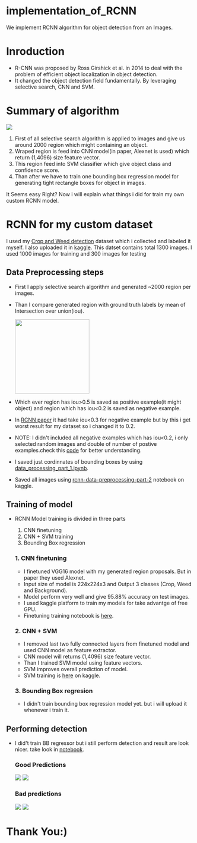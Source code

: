 # implementation_of_RCNN
We implement RCNN algorithm for object detection from an Images.

# Inroduction
* R-CNN was proposed by Ross Girshick et al. in 2014 to deal with the problem of efficient object localization in object detection. 
* It changed the object detection field fundamentally. By leveraging selective search, CNN and SVM. 


# Summary of algorithm
![](https://media.geeksforgeeks.org/wp-content/uploads/20200219161502/RCNN1.png)

1. First of all selective search algorithm is applied to images and give us around 2000 region which might containing an object.
2. Wraped region is feed into CNN model(in paper, Alexnet is used) which return (1,4096) size feature vector.
3. This region feed into SVM classifier which give object class and confidence score.
4. Than after we have to train one bounding box regression model for generating tight rectangle boxes for object in images.


It Seems easy Right? Now i will explain what things i did for train my own custom RCNN model.


# RCNN for my custom dataset

I used my [Crop and Weed detection](https://www.kaggle.com/ravirajsinh45/crop-and-weed-detection-data-with-bounding-boxes) dataset which i collected and labeled it myself. I also uploaded it in [kaggle](https://www.kaggle.com/ravirajsinh45/crop-and-weed-detection-data-with-bounding-boxes). This datset contains total 1300 images. I used 1000 images for training and 300 images for testing

## Data Preprocessing steps

* First I apply selective search algorithm and generated ~2000 region per images.
* Than I compare generated region with ground truth labels by mean of Intersection over union(iou).

  <img src="https://www.pyimagesearch.com/wp-content/uploads/2016/09/iou_equation.png" width="200" height="200">

* Which ever region has iou>0.5 is saved as positive example(it might object) and region which has iou<0.2 is saved as negative example.
* In [RCNN paper](https://arxiv.org/pdf/1311.2524.pdf) it had take iou<0.3 for negative example but by this i get worst result for my dataset so i changed it to 0.2.
* NOTE: I didn't included all negative examples which has iou<0.2, i only selected random images and double of number of postive examples.check this [code](https://github.com/ravirajsinh45/implementation_of_RCNN/blob/master/region_proposals.py) for better understanding. 
*  I saved just cordinnates of bounding boxes by using [data_processing_part_1.ipynb](https://github.com/ravirajsinh45/implementation_of_RCNN/blob/master/data_processing_part_1.ipynb).
* Saved all images using [rcnn-data-preprocessing-part-2](https://www.kaggle.com/ravirajsinh45/rcnn-data-preprocessing-part-2) notebook on kaggle.


## Training of model

* RCNN Model training is divided in three parts 
  1. CNN finetuning
  2. CNN + SVM training
  3. Bounding Box regression

  ### 1. CNN finetuning

  * I finetuned VGG16 model with my generated region proposals. But in paper they used Alexnet.
  * Input size of model is 224x224x3 and Output 3 classes (Crop, Weed and Background).
  * Model perform very well and give 95.88% accuracy on test images. 
  * I used kaggle platform to train my models for take advantge of free GPU.
  * Finetuning training notebook is [here](https://www.kaggle.com/ravirajsinh45/rcnn-training-part-1-finetuning).

  ### 2. CNN + SVM
  
  * I removed last two fully connected layers from finetuned model and used CNN model as feature extractor.
  * CNN model will returns (1,4096) size feature vector.
  * Than I trained SVM model using feature vectors.
  * SVM improves overall prediction of model.
  * SVM training is [here](https://www.kaggle.com/ravirajsinh45/rcnn-training-part-2-cnn-svm) on kaggle.

  ### 3. Bounding Box regresion
  
  * I didn't train bounding box regression model yet. but i will upload it whenever i train it.
  


## Performing detection

* I did't train BB regressor but i still perform detection and result are look nicer. take look in [notebook](https://www.kaggle.com/ravirajsinh45/rcnn-performing-detection).

  
  ### Good Predictions
  ![](https://github.com/ravirajsinh45/implementation_of_RCNN/blob/master/predictions/good_1.jpeg)
  ![](https://github.com/ravirajsinh45/implementation_of_RCNN/blob/master/predictions/good_2.jpeg)
  ### Bad predictions
  ![](https://github.com/ravirajsinh45/implementation_of_RCNN/blob/master/predictions/bad_1.jpeg)
  ![](https://github.com/ravirajsinh45/implementation_of_RCNN/blob/master/predictions/bad_2.jpeg)


# Thank You:)


